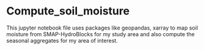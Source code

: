 # Compute_soil_moisture

This jupyter notebook file uses packages like geopandas, xarray to map soil moisture from SMAP-HydroBlocks for my study area and also compute the seasonal aggregates for my area of interest.
